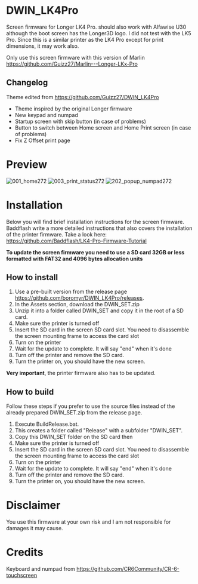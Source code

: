 # DWIN_LK4Pro

Screen firmware for Longer LK4 Pro. should also work with Alfawise U30 although the boot screen has the Longer3D logo.
I did not test with the LK5 Pro. Since this is a similar printer as the LK4 Pro except for print dimensions, it may work also.

Only use this screen firmware with this version of Marlin https://github.com/Guizz27/Marlin---Longer-LKx-Pro


## Changelog
Theme edited from https://github.com/Guizz27/DWIN_LK4Pro

* Theme inspired by the original Longer firmware
* New keypad and numpad
* Startup screen with skip button (in case of problems)
* Button to switch between Home screen and Home Print screen (in case of problems)
* Fix Z Offset print page

# Preview 

![001_home272](https://user-images.githubusercontent.com/52782032/156930812-2c2157cc-cee3-4fab-a1b5-a3e259dafb8a.png)
![003_print_status272](https://user-images.githubusercontent.com/52782032/156930813-39da71b4-aa50-461c-a6d2-c54d78865e86.png)
![202_popup_numpad272](https://user-images.githubusercontent.com/52782032/156930811-4f34eeb2-7c7d-4967-85b1-d54340977064.png)

# Installation
Below you will find brief installation instructions for the screen firmware. 
Baddflash write a more detailed instructions that also covers the installation of the printer firmware. Take a look here: https://github.com/Baddflash/LK4-Pro-Firmware-Tutorial

**To update the screen firmware you need to use a SD card 32GB or less formatted with FAT32 and 4096 bytes allocation units**

## How to install
1. Use a pre-built version from the release page https://github.com/boromyr/DWIN_LK4Pro/releases.
2. In the Assets section, download the DWIN_SET.zip
3. Unzip it into a folder called DWIN_SET and copy it in the root of a SD card.
4. Make sure the printer is turned off
5. Insert the SD card in the screen SD card slot. You need to disassemble the screen mounting frame to access the card slot
6. Turn on the printer
7. Wait for the update to complete. It will say "end" when it's done
8. Turn off the printer and remove the SD card.
9. Turn the printer on, you should have the new screen.

**Very important**, the printer firmware also has to be updated.

## How to build
Follow these steps if you prefer to use the source files instead of the already prepared DWIN_SET.zip from the release page.
1. Execute BuildRelease.bat.
2. This creates a folder called "Release" with a subfolder "DWIN_SET".
3. Copy this DWIN_SET folder on the SD card then
4. Make sure the printer is turned off
5. Insert the SD card in the screen SD card slot. You need to disassemble the screen mounting frame to access the card slot
6. Turn on the printer
7. Wait for the update to complete. It will say "end" when it's done
8. Turn off the printer and remove the SD card.
9. Turn the printer on, you should have the new screen.

# Disclaimer
You use this firmware at your own risk and I am not responsible for damages it may cause.

# Credits
Keyboard and numpad from https://github.com/CR6Community/CR-6-touchscreen
